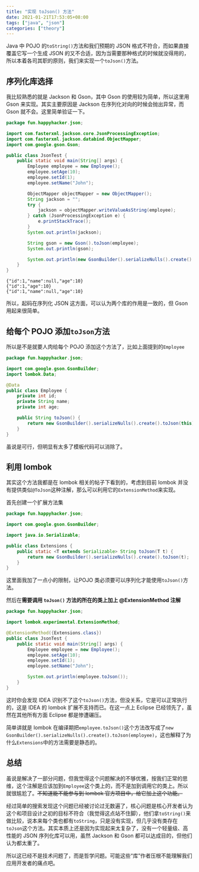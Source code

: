 ```yaml
---
title: "实现 toJson() 方法"
date: 2021-01-21T17:53:05+08:00
tags: ["java", "json"]
categories: ["theory"]
---
```


Java 中 POJO 的`toString()`方法和我们预期的 JSON 格式不符合，而如果直接覆盖它写一个生成 JSON 的又不合适，因为当需要那种格式的时候就没得用的，所以本着各司其职的原则，我们来实现一个`toJson()`方法。

<!--more-->

## 序列化库选择

我比较熟悉的就是 Jackson 和 Gson，其中 Gson 的使用较为简单，所以这里用 Gson 来实现。其实主要原因是 Jackson 在序列化对向的时候会抛出异常，而 Gson 就不会。这里简单验证一下。

```java
package fun.happyhacker.json;

import com.fasterxml.jackson.core.JsonProcessingException;
import com.fasterxml.jackson.databind.ObjectMapper;
import com.google.gson.Gson;

public class JsonTest {
    public static void main(String[] args) {
        Employee employee = new Employee();
        employee.setAge(10);
        employee.setId(1);
        employee.setName("John");

        ObjectMapper objectMapper = new ObjectMapper();
        String jackson = "";
        try {
            jackson = objectMapper.writeValueAsString(employee);
        } catch (JsonProcessingException e) {
            e.printStackTrace();
        }
        System.out.println(jackson);

        String gson = new Gson().toJson(employee);
        System.out.println(gson);

        System.out.println(new GsonBuilder().serializeNulls().create().toJson(employee));
    }
}
```

```text
{"id":1,"name":null,"age":10}
{"id":1,"age":10}
{"id":1,"name":null,"age":10}
```

所以，起码在序列化 JSON 这方面，可以认为两个库的作用是一致的，但 Gson 用起来很简单。

## 给每个 POJO 添加`toJson`方法

所以是不是就要人肉给每个 POJO 添加这个方法了，比如上面提到的`Employee`

```java
package fun.happyhacker.json;

import com.google.gson.GsonBuilder;
import lombok.Data;

@Data
public class Employee {
    private int id;
    private String name;
    private int age;

    public String toJson() {
        return new GsonBuilder().serializeNulls().create().toJson(this);
    }
}
```

虽说是可行，但明显有太多了模板代码可以消除了。

## 利用 lombok

其实这个方法我都是在 lombok 相关的帖子下看到的，考虑到目前 lombok 并没有提供类似`@ToJson`这种注解，那么可以利用它的`ExtensionMethod`来实现。

首先创建一个扩展方法集

```java
package fun.happyhacker.json;

import com.google.gson.GsonBuilder;

import java.io.Serializable;

public class Extensions {
    public static <T extends Serializable> String toJson(T t) {
        return new GsonBuilder().serializeNulls().create().toJson(t);
    }
}
```

这里面我加了一点小的限制，让POJO 类必须要可以序列化才能使用`toJson()`方法。

然后在**需要调用 `toJson()` 方法的所在的类上加上 @ExtensionMethod 注解**

```java
package fun.happyhacker.json;

import lombok.experimental.ExtensionMethod;

@ExtensionMethod({Extensions.class})
public class JsonTest {
    public static void main(String[] args) {
        Employee employee = new Employee();
        employee.setAge(10);
        employee.setId(1);
        employee.setName("John");

        System.out.println(employee.toJson());
    }
}
```

这时你会发现 IDEA 识别不了这个`toJson()`方法，但没关系，它是可以正常执行的，这是 IDEA 的 lombok 扩展不支持而已。在这一点上 Eclipse 已经领先了，虽然在其他所有方面 Eclipse 都是惨遭碾压。

简单讲就是 lombok 在编译期把`employee.toJson()`这个方法改写成了`new GsonBuilder().serializeNulls().create().toJson(employee)`，这也解释了为什么`Extensions`中的方法需要是静态的。

## 总结

虽说是解决了一部分问题，但我觉得这个问题解决的不够优雅，按我们正常的思维，这个注解是应该加到`Employee`这个类上的，而不是加到调用它的类上。所以就很尴尬了。~~不知道能不能参与到 lombok 官方项目中，给它加上这个功能。~~

经过简单的搜索发现这个问题已经被讨论过无数遍了，核心问题是核心开发者认为这个和项目设计之初的目标不符合（我觉得这点站不住脚），他们拿`toString()`来做比较，说本来每个类也都有`toString`，只是没有实现，但几乎没有类存在`toJson`这个方法。其实本质上还是因为实现起来太复杂了，没有一个轻量级、高性能的 JSON 序列化库可以用，虽然 Jackson 和 Gson 都可以达成目的，但他们认为都太重了。

所以这已经不是技术问题了，而是哲学问题。可能这些“库”作者压根不能理解我们应用开发者的痛点吧。
